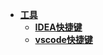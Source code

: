 
* [**工具**](tools/IDEA快捷键大全.md)
  * [**IDEA快捷键**](tools/IDEA快捷键大全.md)
  * [**vscode快捷键**](tools/vscode快捷键大全.md)

